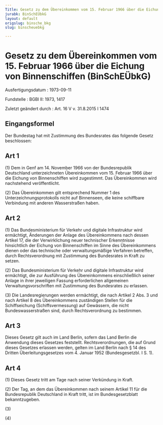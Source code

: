 ```yaml
---
Title: Gesetz zu dem Übereinkommen vom 15. Februar 1966 über die Eichung von Binnenschiffen
jurabk: BinSchEÜbkG
layout: default
origslug: binsche_bkg
slug: binscheuebkg

---
```


# Gesetz zu dem Übereinkommen vom 15. Februar 1966 über die Eichung von Binnenschiffen (BinSchEÜbkG)

Ausfertigungsdatum
:   1973-09-11

Fundstelle
:   BGBl II: 1973, 1417

Zuletzt geändert durch
:   Art. 16 V v. 31.8.2015 I 1474


## Eingangsformel

Der Bundestag hat mit Zustimmung des Bundesrates das folgende Gesetz beschlossen:


## Art 1

(1) Dem in Genf am 14. November 1966 von der Bundesrepublik Deutschland unterzeichneten Übereinkommen vom 15. Februar 1966 über die Eichung von Binnenschiffen wird zugestimmt. Das Übereinkommen wird nachstehend veröffentlicht.

(2) Das Übereinkommen gilt entsprechend Nummer 1 des Unterzeichnungsprotokolls nicht auf Binnenseen, die keine schiffbare Verbindung mit anderen Wasserstraßen haben.


## Art 2

(1) Das Bundesministerium für Verkehr und digitale Infrastruktur wird ermächtigt, Änderungen der Anlage des Übereinkommens nach dessen Artikel 17, die der Verwirklichung neuer technischer Erkenntnisse hinsichtlich der Eichung von Binnenschiffen im Sinne des Übereinkommens dienen oder das technische oder verwaltungsmäßige Verfahren betreffen, durch Rechtsverordnung mit Zustimmung des Bundesrates in Kraft zu setzen.

(2) Das Bundesministerium für Verkehr und digitale Infrastruktur wird ermächtigt, die zur Ausführung des Übereinkommens einschließlich seiner Anlage in ihrer jeweiligen Fassung erforderlichen allgemeinen Verwaltungsvorschriften mit Zustimmung des Bundesrates zu erlassen.

(3) Die Landesregierungen werden ermächtigt, die nach Artikel 2 Abs. 3 und nach Artikel 8 des Übereinkommens zuständigen Stellen für die Schiffseichung (Schiffsvermessung) auf Gewässern, die nicht Bundeswasserstraßen sind, durch Rechtsverordnung zu bestimmen.


## Art 3

Dieses Gesetz gilt auch im Land Berlin, sofern das Land Berlin die Anwendung dieses Gesetzes feststellt. Rechtsverordnungen, die auf Grund dieses Gesetzes erlassen werden, gelten im Land Berlin nach § 14 des Dritten Überleitungsgesetzes vom 4. Januar 1952 (Bundesgesetzbl. I S. 1).


## Art 4

(1) Dieses Gesetz tritt am Tage nach seiner Verkündung in Kraft.

(2) Der Tag, an dem das Übereinkommen nach seinem Artikel 11 für die Bundesrepublik Deutschland in Kraft tritt, ist im Bundesgesetzblatt bekanntzugeben.

(3)

(4)

